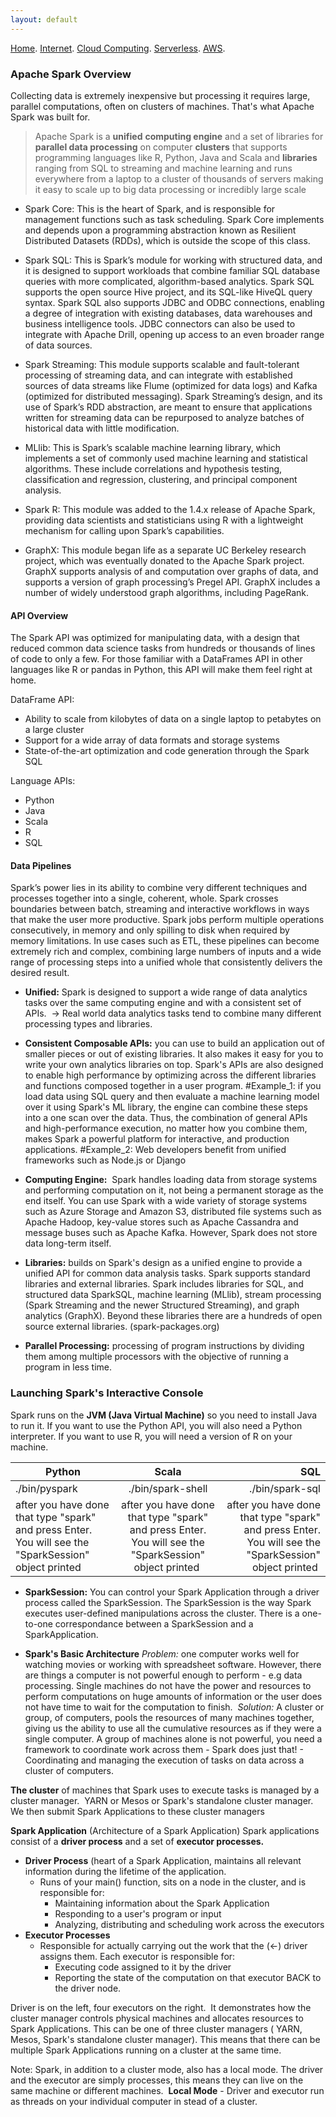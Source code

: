 ```yaml
---
layout: default
---
```

[Home](./README.md).
[Internet](./internet.md).
[Cloud Computing](./cloud_computing.md).
[Serverless](./serverless.md).
[AWS](./aws.md).

### Apache Spark Overview

Collecting data is extremely inexpensive but processing it requires large, parallel computations, often on clusters of machines. That's what Apache Spark was built for. 

>Apache Spark is a **unified** **computing engine** and a set of libraries for **parallel data processing** on computer **clusters** that supports programming languages like R, Python, Java and Scala and **libraries** ranging from SQL to streaming and machine learning and runs everywhere from a laptop to a cluster of thousands of servers making it easy to scale up to big data processing or incredibly large scale
 
 - Spark Core: This is the heart of Spark, and is responsible for management functions such as task scheduling. Spark Core implements and depends upon a programming abstraction known as Resilient Distributed Datasets (RDDs), which is outside the scope of this class.
 
 - Spark SQL: This is Spark’s module for working with structured data, and it is designed to support workloads that combine familiar SQL database queries with more complicated, algorithm-based analytics. Spark SQL supports the open source Hive project, and its SQL-like HiveQL query syntax. Spark SQL also supports JDBC and ODBC connections, enabling a degree of integration with existing databases, data warehouses and business intelligence tools. JDBC connectors can also be used to integrate with Apache Drill, opening up access to an even broader range of data sources.
 
 - Spark Streaming: This module supports scalable and fault-tolerant processing of streaming data, and can integrate with established sources of data streams like Flume (optimized for data logs) and Kafka (optimized for distributed messaging). Spark Streaming’s design, and its use of Spark’s RDD abstraction, are meant to ensure that applications written for streaming data can be repurposed to analyze batches of historical data with little modification.
 
 - MLlib: This is Spark’s scalable machine learning library, which implements a set of commonly used machine learning and statistical algorithms. These include correlations and hypothesis testing, classification and regression, clustering, and principal component analysis.
 
 - Spark R: This module was added to the 1.4.x release of Apache Spark, providing data scientists and statisticians using R with a lightweight mechanism for calling upon Spark’s capabilities.
 
 - GraphX: This module began life as a separate UC Berkeley research project, which was eventually donated to the Apache Spark project. GraphX supports analysis of and computation over graphs of data, and supports a version of graph processing’s Pregel API. GraphX includes a number of widely understood graph algorithms, including PageRank.
 
 #### API Overview
The Spark API was optimized for manipulating data, with a design that reduced common data science tasks from hundreds or thousands of lines of code to only a few. For those familiar with a DataFrames API in other languages like R or pandas in Python, this API will make them feel right at home.
 
DataFrame API:
- Ability to scale from kilobytes of data on a single laptop to petabytes on a large cluster
- Support for a wide array of data formats and storage systems
- State-of-the-art optimization and code generation through the Spark SQL

Language APIs: 
- Python
- Java
- Scala
- R
- SQL

#### Data Pipelines
Spark’s power lies in its ability to combine very different techniques and processes together into a single, coherent, whole. Spark crosses boundaries between batch, streaming and interactive workflows in ways that make the user more productive.
Spark jobs perform multiple operations consecutively, in memory and only spilling to disk when required by memory limitations. In use cases such as ETL, these pipelines can become extremely rich and complex, combining large numbers of inputs and a wide range of processing steps into a unified whole that consistently delivers the desired result.
 
 
 
 - **Unified:** Spark is designed to support a wide range of data analytics tasks over the same computing engine and with a consistent set of APIs. 
-> Real world data analytics tasks tend to combine many different processing types and libraries. 

- **Consistent Composable APIs:** you can use to build an application out of smaller pieces or out of existing libraries. It also makes it easy for you to write your own analytics libraries on top. Spark's APIs are also designed to enable high performance by optimizing across the different libraries and functions composed together in a user program.
#Example_1: if you load data using SQL query and then evaluate a machine learning model over it using Spark's ML library, the engine can combine these steps into a one scan over the data. Thus, the combination of general APIs and high-performance execution, no matter how you combine them, makes Spark a powerful platform for interactive, and production applications.
#Example_2: Web developers benefit from unified frameworks such as Node.js or Django

- **Computing Engine:**  Spark handles loading data from storage systems and performing computation on it, not being a permanent storage as the end itself. You can use Spark with a wide variety of storage systems such as Azure Storage and Amazon S3, distributed file systems such as Apache Hadoop, key-value stores such as Apache Cassandra and message buses such as Apache Kafka. However, Spark does not store data long-term itself.

- **Libraries:** builds on Spark's design as a unified engine to provide a unified API for common data analysis tasks. Spark supports standard libraries and external libraries. Spark includes libraries for SQL, and structured data SparkSQL, machine learning (MLlib), stream processing (Spark Streaming and the newer Structured Streaming), and graph analytics (GraphX). Beyond these libraries there are a hundreds of open source external libraries. (spark-packages.org)

- **Parallel Processing:** processing of program instructions by dividing them among multiple processors with the objective of running a program in less time. 

### Launching Spark's Interactive Console

Spark runs on the **JVM (Java Virtual Machine)** so you need to install Java to run it. If you want to use the Python API, you will also need a Python interpreter. If you want to use R, you will need a version of R on your machine.

| Python   |      Scala      |  SQL |
|----------|:-------------:|------:|
| ./bin/pyspark | ./bin/spark-shell | ./bin/spark-sql |
| after you have done that type "spark" and press Enter. You will see the "SparkSession" object printed  |    after you have done that type "spark" and press Enter. You will see the "SparkSession" object printed    |   after you have done that type "spark" and press Enter. You will see the "SparkSession" object printed  |

-  **SparkSession:** You can control your Spark Application through a driver process called the SparkSession. The SparkSession is the way Spark executes user-defined manipulations across the cluster. There is a one-to-one correspondance between a SparkSession and a SparkApplication.

- **Spark's Basic Architecture**
*Problem:* one computer works well for watching movies or working with spreadsheet software. However, there are things a computer is not powerful enough to perform - e.g data processing. Single machines do not have the power and resources to perform computations on huge amounts of information or the user does not have time to wait for the computation to finish. 
*Solution:*
A cluster or group, of computers, pools the resources of many machines together, giving us the ability to use all the cumulative resources as if they were a single computer. A group of machines alone is not powerful, you need a framework to coordinate work across them - Spark does just that! - Coordinating and managing the execution of tasks on data across a cluster of computers.

**The cluster** of machines that Spark uses to execute tasks is managed by a cluster manager. 
YARN or Mesos or Spark's standalone cluster manager. We then submit Spark Applications to these cluster managers

**Spark Application** (Architecture of a Spark Application)
Spark applications consist of a **driver process** and a set of **executor processes.**

- **Driver Process** (heart of a Spark Application, maintains all relevant information during the lifetime of the application.
  - Runs of your main() function, sits on a node in the cluster, and is responsible for:
    - Maintaining information about the Spark Application
    - Responding to a user's program or input 
    - Analyzing, distributing and scheduling work across the executors
- **Executor Processes**
  - Responsible for actually carrying out the work that the (<-) driver assigns them. Each executor is responsible for:
    - Executing code assigned to it by the driver 
    - Reporting the state of the computation on that executor BACK to the driver node.
    
Driver is on the left, four executors on the right.  It demonstrates how the cluster manager controls physical machines and allocates resources to Spark Applications. This can be one of three cluster managers ( YARN, Mesos, Spark's standalone cluster manager). This means that there can be multiple Spark Applications running on a cluster at the same time.

Note: Spark, in addition to a cluster mode, also has a local mode. The driver and the executor are simply processes, this means they can live on the same machine or different machines. 
**Local Mode** - Driver and executor run as threads on your individual computer in stead of a cluster.
